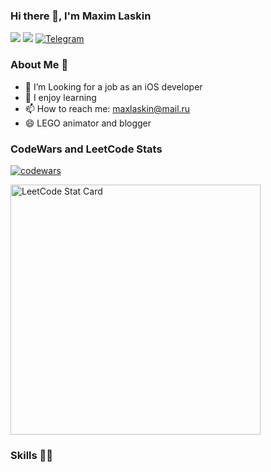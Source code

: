 ### Hi there 👋, I'm Maxim Laskin

[![](https://img.shields.io/badge/📄resume-gray?&style=for-the-badge)](https://github.com/MaximLaskin/MaximLaskin/files/11133148/Maxim.Laskin.iOS.dev.pdf)
[![](https://img.shields.io/badge/linkedin-%230077B5.svg?&style=for-the-badge&logo=linkedin&logoColor=white)](https://www.linkedin.com/in/maximlaskin/)
[![Telegram](https://img.shields.io/badge/Telegram-2CA5E0?style=for-the-badge&logo=telegram&logoColor=white)](https://t.me/maximlaskin)

### About Me 👦

- 🔭 I’m Looking for a job as an iOS developer
- 🌱 I enjoy learning
- 📫 How to reach me: maxlaskin@mail.ru
- 😄 LEGO animator and blogger

### CodeWars and LeetCode Stats
[![codewars](https://www.codewars.com/users/MaximLaskin/badges/small)](https://www.codewars.com/users/MaximLaskin)

<a href="https://github.com/Maximlaskin/leetcode-stats">
  <img alt="LeetCode Stat Card" src="https://leetcode-stats-six.vercel.app/?username=Maximlaskin&theme=dark" width="400"/>
</a>

### Skills 👨‍💻



